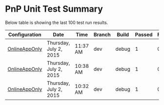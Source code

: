 
# PnP Unit Test Summary #
Below table is showing the last 100 test run results.

Configuration | Date | Time | Branch | Build | Passed | Failed | Skipped
-----|-----|----|----|----|----|----|----|
 [OnlineAppOnly](PnPUnitTestResults-20150702-OnlineAppOnly-635714410306805199.md) | Thursday, July 2, 2015 | 11:37 AM | dev | debug | 1 | 0 | 2
 [OnlineAppOnly](PnPUnitTestResults-20150702-OnlineAppOnly-635714375082867283.md) | Thursday, July 2, 2015 | 10:38 AM | dev | debug | 1 | 0 | 2
 [OnlineAppOnly](PnPUnitTestResults-20150702-OnlineAppOnly-635714371658474137.md) | Thursday, July 2, 2015 | 10:32 AM | dev | debug | 1 | 0 | 2

